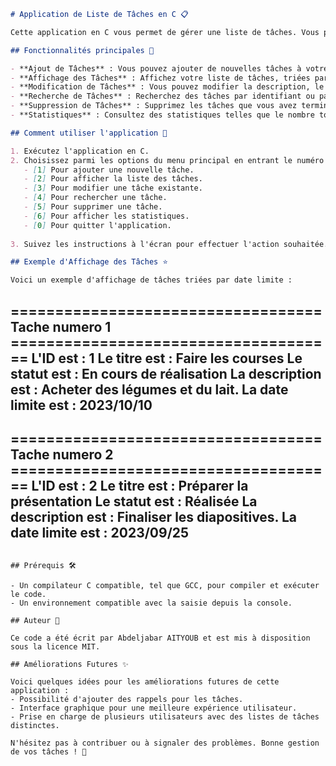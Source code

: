 ```markdown
# Application de Liste de Tâches en C 📋

Cette application en C vous permet de gérer une liste de tâches. Vous pouvez ajouter, afficher, modifier, rechercher et supprimer des tâches de manière efficace.

## Fonctionnalités principales 🚀

- **Ajout de Tâches** : Vous pouvez ajouter de nouvelles tâches à votre liste avec des détails tels que le titre, la description, la date limite et le statut.
- **Affichage des Tâches** : Affichez votre liste de tâches, triées par ordre d'ajout, par ordre alphabétique ou par date limite.
- **Modification de Tâches** : Vous pouvez modifier la description, le statut ou la date limite de n'importe quelle tâche existante.
- **Recherche de Tâches** : Recherchez des tâches par identifiant ou par titre.
- **Suppression de Tâches** : Supprimez les tâches que vous avez terminées ou que vous ne souhaitez plus gérer.
- **Statistiques** : Consultez des statistiques telles que le nombre total de tâches, le nombre de tâches réalisées et le nombre de jours restants pour chaque tâche.

## Comment utiliser l'application 📝

1. Exécutez l'application en C.
2. Choisissez parmi les options du menu principal en entrant le numéro correspondant :
   - [1] Pour ajouter une nouvelle tâche.
   - [2] Pour afficher la liste des tâches.
   - [3] Pour modifier une tâche existante.
   - [4] Pour rechercher une tâche.
   - [5] Pour supprimer une tâche.
   - [6] Pour afficher les statistiques.
   - [0] Pour quitter l'application.
   
3. Suivez les instructions à l'écran pour effectuer l'action souhaitée.

## Exemple d'Affichage des Tâches ⭐

Voici un exemple d'affichage de tâches triées par date limite :

```
=================================== Tache numero 1 =====================================
L'ID est : 1
Le titre est : Faire les courses
Le statut est : En cours de réalisation
La description est : Acheter des légumes et du lait.
La date limite est : 2023/10/10
-----------------------------------------------------------------------------------------
=================================== Tache numero 2 =====================================
L'ID est : 2
Le titre est : Préparer la présentation
Le statut est : Réalisée
La description est : Finaliser les diapositives.
La date limite est : 2023/09/25
-----------------------------------------------------------------------------------------
```

## Prérequis 🛠️

- Un compilateur C compatible, tel que GCC, pour compiler et exécuter le code.
- Un environnement compatible avec la saisie depuis la console.

## Auteur 📝

Ce code a été écrit par Abdeljabar AITYOUB et est mis à disposition sous la licence MIT.

## Améliorations Futures ✨

Voici quelques idées pour les améliorations futures de cette application :
- Possibilité d'ajouter des rappels pour les tâches.
- Interface graphique pour une meilleure expérience utilisateur.
- Prise en charge de plusieurs utilisateurs avec des listes de tâches distinctes.

N'hésitez pas à contribuer ou à signaler des problèmes. Bonne gestion de vos tâches ! 👏
```